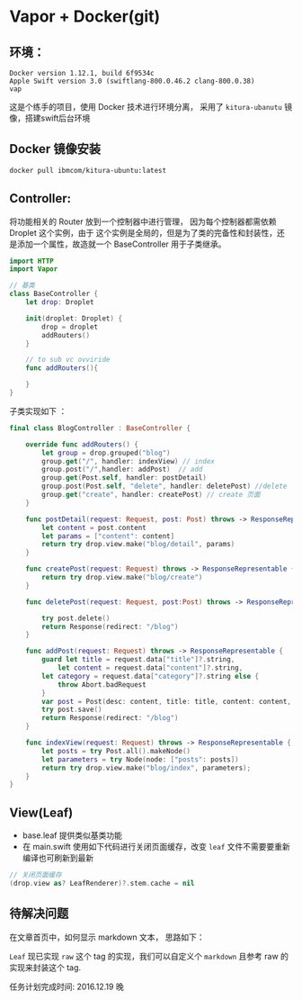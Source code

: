 # Vapor + Docker(git) 

## 环境：

```
Docker version 1.12.1, build 6f9534c
Apple Swift version 3.0 (swiftlang-800.0.46.2 clang-800.0.38)
vap
```

这是个练手的项目，使用 Docker 技术进行环境分离， 采用了 `kitura-ubanutu` 镜像，搭建swift后台环境

## Docker 镜像安装

```sh 
docker pull ibmcom/kitura-ubuntu:latest
```

## Controller:

将功能相关的 Router 放到一个控制器中进行管理， 因为每个控制器都需依赖 Droplet 这个实例，由于 这个实例是全局的，但是为了类的完备性和封装性，还是添加一个属性，故造就一个 BaseController 用于子类继承。

```swift
import HTTP
import Vapor

// 基类
class BaseController {
    let drop: Droplet

    init(droplet: Droplet) {
        drop = droplet
        addRouters()
    }

    // to sub vc ovviride
    func addRouters(){

    }
}
```

子类实现如下 ： 

```swift
final class BlogController : BaseController {

    override func addRouters() {
        let group = drop.grouped("blog")
        group.get("/", handler: indexView) // index
        group.post("/",handler: addPost)  // add
        group.get(Post.self, handler: postDetail)
        group.post(Post.self, "delete", handler: deletePost) //delete
        group.get("create", handler: createPost) // create 页面
    }

    func postDetail(request: Request, post: Post) throws -> ResponseRepresentable {
        let content = post.content
        let params = ["content": content]
        return try drop.view.make("blog/detail", params)
    }

    func createPost(request: Request) throws -> ResponseRepresentable {
        return try drop.view.make("blog/create")
    }

    func deletePost(request: Request, post:Post) throws -> ResponseRepresentable {

        try post.delete()
        return Response(redirect: "/blog")
    }

    func addPost(request: Request) throws -> ResponseRepresentable {
        guard let title = request.data["title"]?.string,
            let content = request.data["content"]?.string,
        let category = request.data["category"]?.string else {
            throw Abort.badRequest
        }
        var post = Post(desc: content, title: title, content: content, category: category)
        try post.save()
        return Response(redirect: "/blog")
    }

    func indexView(request: Request) throws -> ResponseRepresentable {
        let posts = try Post.all().makeNode()
        let parameters = try Node(node: ["posts": posts])
        return try drop.view.make("blog/index", parameters);
    }
}
```

## View(Leaf)

* base.leaf 提供类似基类功能
* 在 main.swift 使用如下代码进行关闭页面缓存，改变 `leaf` 文件不需要要重新编译也可刷新到最新

```swift
// 关闭页面缓存
(drop.view as? LeafRenderer)?.stem.cache = nil
```

## 待解决问题

在文章首页中，如何显示 markdown 文本， 思路如下：

`Leaf` 现已实现 `raw` 这个 tag 的实现，我们可以自定义个 `markdown` 且参考 raw 的实现来封装这个 tag.

任务计划完成时间: 2016.12.19 晚
